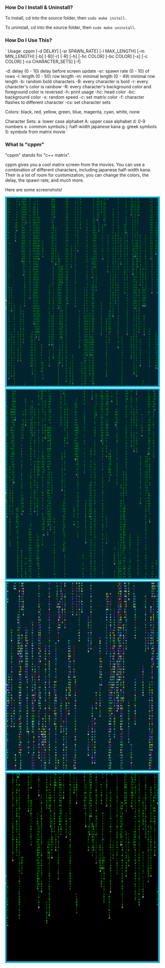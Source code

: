 ### How Do I Install & Uninstall?

To install, cd into the source folder, then `sudo make install`.

To uninstall, cd into the source folder, then `sudo make uninstall`.

### How Do I Use This?

`
 Usage: cppm [-d DELAY] [-sr SPAWN_RATE] [-l MAX_LENGTH] [-m MIN_LENGTH] [-b] [-B][-r] [-R] [-h] [-hc COLOR] [-bc COLOR] [-s] [-c COLOR] [-cs CHARACTER_SETS] [-f]

 -d:  delay (0 - 10) delay before screen update
 -sr: spawn rate (0 - 10) of rows
 -l:  length (0 - 50) row length
 -m:  minimal length (0 - 49) minimal row length
 -b:  random bold characters
 -B:  every character is bold
 -r:  every character's color is rainbow
 -R:  every character's background color and foreground color is reversed
 -h:  print usage
 -hc: head color
 -bc: background color
 -s:  random speed
 -c:  set matrix color
 -f:  character flashes to different character
 -cs: set character sets

 Colors: black, red, yellow, green, blue, magenta, cyan, white, none

 Character Sets:
 a: lower case alphabet
 A: upper case alphabet
 d: 0-9 numbers
 s: common symbols
 j: half-width japanese kana
 g: greek symbols
 S: symbols from matrix movie
`

### What Is "cppm"

"cppm" stands for "c++ matrix".

cppm gives you a cool matrix screen from the movies. You can use a combination of different characters, including japanese half-width kana. Their is a lot of room for customization, you can change the colors, the delay, the spawn rate, and much more.

Here are some screenshots!

![japanese](https://github.com/static-startup/cppm/blob/master/images/japanese.png)
![ascii](https://github.com/static-startup/cppm/blob/master/images/ascii.png)
![wacky](https://github.com/static-startup/cppm/blob/master/images/wacky.png)
![classic](https://github.com/static-startup/cppm/blob/master/images/classic.png)


